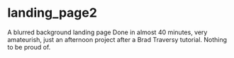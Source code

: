 # landing_page2
A blurred background landing page
Done in almost 40 minutes, very amateurish, just an afternoon project after a Brad Traversy tutorial. 
Nothing to be proud of.
